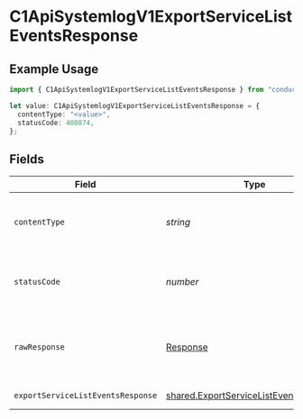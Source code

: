 # C1ApiSystemlogV1ExportServiceListEventsResponse

## Example Usage

```typescript
import { C1ApiSystemlogV1ExportServiceListEventsResponse } from "conductorone-sdk-typescript/sdk/models/operations";

let value: C1ApiSystemlogV1ExportServiceListEventsResponse = {
  contentType: "<value>",
  statusCode: 408874,
};
```

## Fields

| Field                                                                                                   | Type                                                                                                    | Required                                                                                                | Description                                                                                             |
| ------------------------------------------------------------------------------------------------------- | ------------------------------------------------------------------------------------------------------- | ------------------------------------------------------------------------------------------------------- | ------------------------------------------------------------------------------------------------------- |
| `contentType`                                                                                           | *string*                                                                                                | :heavy_check_mark:                                                                                      | HTTP response content type for this operation                                                           |
| `statusCode`                                                                                            | *number*                                                                                                | :heavy_check_mark:                                                                                      | HTTP response status code for this operation                                                            |
| `rawResponse`                                                                                           | [Response](https://developer.mozilla.org/en-US/docs/Web/API/Response)                                   | :heavy_check_mark:                                                                                      | Raw HTTP response; suitable for custom response parsing                                                 |
| `exportServiceListEventsResponse`                                                                       | [shared.ExportServiceListEventsResponse](../../../sdk/models/shared/exportservicelisteventsresponse.md) | :heavy_minus_sign:                                                                                      | Successful response                                                                                     |